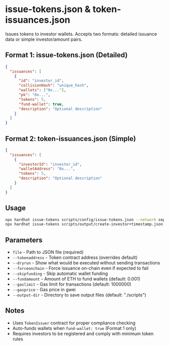 # issue-tokens.json & token-issuances.json

Issues tokens to investor wallets. Accepts two formats: detailed issuance data or simple investor/amount pairs.

## Format 1: issue-tokens.json (Detailed)
```json
{
  "issuances": [
    {
      "id": "investor_id",
      "collisionHash": "unique_hash",
      "wallets": ["0x..."],
      "pk": "0x...",
      "tokens": 5,
      "fund-wallet": true,
      "description": "Optional description"
    }
  ]
}
```

## Format 2: token-issuances.json (Simple)
```json
{
  "issuances": [
    {
      "investorId": "investor_id",
      "walletAddress": "0x...",
      "tokens": 5,
      "description": "Optional description"
    }
  ]
}
```

## Usage
```bash
npx hardhat issue-tokens scripts/config/issue-tokens.json --network sepolia
npx hardhat issue-tokens scripts/output/create-investor+timestamp.json --network sepolia
```

## Parameters
- `file` - Path to JSON file (required)
- `--tokenaddress` - Token contract address (overrides default)
- `--dryrun` - Show what would be executed without sending transactions
- `--forceonchain` - Force issuance on-chain even if expected to fail
- `--skipfunding` - Skip automatic wallet funding
- `--fundamount` - Amount of ETH to fund wallets (default: 0.001)
- `--gaslimit` - Gas limit for transactions (default: 1000000)
- `--gasprice` - Gas price in gwei
- `--output-dir` - Directory to save output files (default: "./scripts")

## Notes
- Uses `TokenIssuer` contract for proper compliance checking
- Auto-funds wallets when `fund-wallet: true` (Format 1 only)
- Requires investors to be registered and comply with minimum token rules
